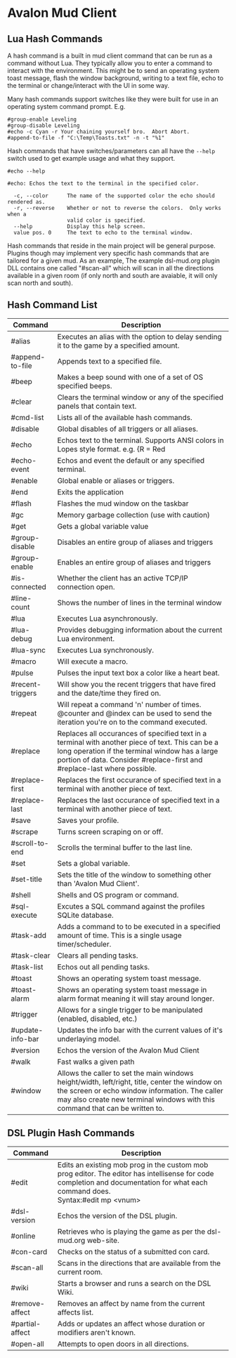 # Avalon Mud Client

## Lua Hash Commands

A hash command is a built in mud client command that can be run as a command without Lua.  They typically allow you to enter a command to interact with the environment.  This might be to send an operating system toast message, flash the window background, writing to a text file, echo to the terminal or change/interact with the UI in some way.

Many hash commands support switches like they were built for use in an operating system command prompt.  E.g.

```
#group-enable Leveling
#group-disable Leveling
#echo -c Cyan -r Your chaining yourself bro.  Abort Abort.
#append-to-file -f "C:\Temp\Toasts.txt" -n -t "%1"
```

Hash commands that have switches/parameters can all have the `--help` switch used to get example usage and what they support.

```
#echo --help

#echo: Echos the text to the terminal in the specified color.

  -c, --color      The name of the supported color the echo should rendered as.
  -r, --reverse    Whether or not to reverse the colors.  Only works when a
                   valid color is specified.
  --help           Display this help screen.
  value pos. 0     The text to echo to the terminal window.
```

Hash commands that reside in the main project will be general purpose.  Plugins though may implement very specific hash commands that are tailored for a given mud.  As an example, The example dsl-mud.org plugin DLL contains one called "#scan-all" which will scan in all the directions available in a given room (if only north and south are avaiable, it will only scan north and south).

## Hash Command List

|Command|Description|
|-------|-----------|
|#alias|Executes an alias with the option to delay sending it to the game by a specified amount.|
|#append-to-file|Appends text to a specified file.|
|#beep|Makes a beep sound with one of a set of OS specified beeps.|
|#clear|Clears the terminal window or any of the specified panels that contain text.|
|#cmd-list|Lists all of the available hash commands.|
|#disable|Global disables of all triggers or all aliases.|
|#echo|Echos text to the terminal.  Supports ANSI colors in Lopes style format.  e.g. {R = Red|
|#echo-event|Echos and event the default or any specified terminal.|
|#enable|Global enable or aliases or triggers.|
|#end|Exits the application|
|#flash|Flashes the mud window on the taskbar|
|#gc|Memory garbage collection (use with caution)|
|#get|Gets a global variable value|
|#group-disable|Disables an entire group of aliases and triggers|
|#group-enable|Enables an entire group of aliases and triggers|
|#is-connected|Whether the client has an active TCP/IP connection open.|
|#line-count|Shows the number of lines in the terminal window|
|#lua|Executes Lua asynchronously.|
|#lua-debug|Provides debugging information about the current Lua environment.|
|#lua-sync|Executes Lua synchronously.|
|#macro|Will execute a macro.|
|#pulse|Pulses the input text box a color like a heart beat.|
|#recent-triggers|Will show you the recent triggers that have fired and the date/time they fired on.|
|#repeat|Will repeat a command 'n' number of times. @counter and @index can be used to send the iteration you're on to the command executed.|
|#replace|Replaces all occurances of specified text in a terminal with another piece of text.  This can be a long operation if the terminal window has a large portion of data.  Consider #replace-first and #replace-last where possible.|
|#replace-first|Replaces the first occurance of specified text in a terminal with another piece of text.|
|#replace-last|Replaces the last occurance of specified text in a terminal with another piece of text.|
|#save|Saves your profile.|
|#scrape|Turns screen scraping on or off.|
|#scroll-to-end|Scrolls the terminal buffer to the last line.|
|#set|Sets a global variable.|
|#set-title|Sets the title of the window to something other than 'Avalon Mud Client'.|
|#shell|Shells and OS program or command.|
|#sql-execute|Excutes a SQL command against the profiles SQLite database.|
|#task-add|Adds a command to to be executed in a specified amount of time.  This is a single usage timer/scheduler.|
|#task-clear|Clears all pending tasks.|
|#task-list|Echos out all pending tasks.|
|#toast|Shows an operating system toast message.|
|#toast-alarm|Shows an operating system toast message in alarm format meaning it will stay around longer.|
|#trigger|Allows for a single trigger to be manipulated (enabled, disabled, etc.)|
|#update-info-bar|Updates the info bar with the current values of it's underlaying model.|
|#version|Echos the version of the Avalon Mud Client|
|#walk|Fast walks a given path|
|#window|Allows the caller to set the main windows height/width, left/right, title, center the window on the screen or echo window information.  The caller may also create new terminal windows with this command that can be written to.|

## DSL Plugin Hash Commands

|Command|Description|
|-------|-----------|
|#edit|Edits an existing mob prog in the custom mob prog editor.  The editor has intellisense for code completion and documentation for what each command does.<br />Syntax:#edit mp &lt;vnum&gt;|
|#dsl-version|Echos the version of the DSL plugin.|
|#online|Retrieves who is playing the game as per the dsl-mud.org web-site.|
|#con-card|Checks on the status of a submitted con card.|
|#scan-all|Scans in the directions that are available from the current room.|
|#wiki|Starts a browser and runs a search on the DSL Wiki.|
|#remove-affect|Removes an affect by name from the current affects list.|
|#partial-affect|Adds or updates an affect whose duration or modifiers aren't known.|
|#open-all|Attempts to open doors in all directions.|
